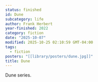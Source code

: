 ```yaml
---
status: finished
id: Dune
subcategory: life
author: Frank Herbert
year-finished: 2022
category: fiction
date: "2025-10-07"
modified: 2025-10-25 02:10:59 GMT-04:00
tags:
  - fiction
posters: "[[library/posters/dune.jpg]]"
title: Dune
---
```


Dune series.
